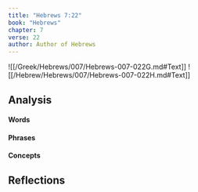 ```yaml
---
title: "Hebrews 7:22"
book: "Hebrews"
chapter: 7
verse: 22
author: Author of Hebrews
---
```

![[/Greek/Hebrews/007/Hebrews-007-022G.md#Text]]
![[/Hebrew/Hebrews/007/Hebrews-007-022H.md#Text]]

## Analysis

#### Words

#### Phrases

#### Concepts

## Reflections
